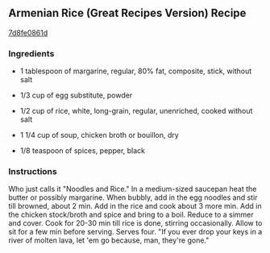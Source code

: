 ## Armenian Rice (Great Recipes Version) Recipe

[7d8fe0861d](http://cookeatshare.com/recipes/armenian-rice-great-recipes-version-69434)

### Ingredients

 - 1 tablespoon of margarine, regular, 80% fat, composite, stick, without salt

 - 1/3 cup of egg substitute, powder

 - 1/2 cup of rice, white, long-grain, regular, unenriched, cooked without salt

 - 1 1/4 cup of soup, chicken broth or bouillon, dry

 - 1/8 teaspoon of spices, pepper, black

### Instructions

Who just calls it "Noodles and Rice." In a medium-sized saucepan heat the butter or possibly margarine. When bubbly, add in the egg noodles and stir till browned, about 2 min. Add in the rice and cook about 3 more min. Add in the chicken stock/broth and spice and bring to a boil. Reduce to a simmer and cover. Cook for 20-30 min till rice is done, stirring occasionally. Allow to sit for a few min before serving. Serves four. "If you ever drop your keys in a river of molten lava, let 'em go because, man, they're gone."